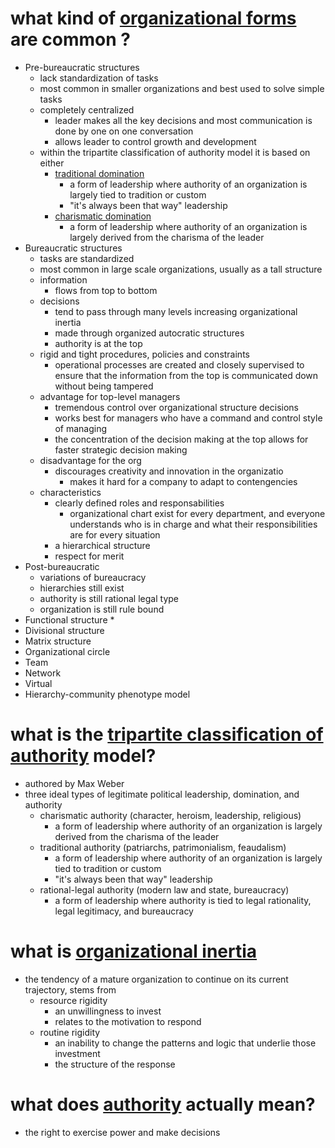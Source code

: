   
# what kind of [organizational forms](https://en.wikipedia.org/wiki/Organizational_structure) are common ?
  * Pre-bureaucratic structures
    * lack standardization of tasks
    * most common in smaller organizations and best used to solve simple tasks
    * completely centralized
      * leader makes all the key decisions and most communication is done by one on one conversation
      * allows leader to control growth and development
    * within the tripartite classification of authority model it is based on either
      * [traditional domination](https://en.wikipedia.org/wiki/Traditional_authority)
        * a form of leadership where authority of an organization is largely tied to tradition or custom
        * "it's always been that way" leadership
      * [charismatic domination](https://en.wikipedia.org/wiki/Charismatic_authority)
        * a form of leadership where authority of an organization is largely derived from the charisma of the leader
  * Bureaucratic structures
    * tasks are standardized
    * most common in large scale organizations, usually as a tall structure
    * information
      * flows from top to bottom
    * decisions
      * tend to pass through many levels increasing organizational inertia
      * made through organized autocratic structures
      * authority is at the top
    * rigid and tight procedures, policies and constraints
      * operational processes are created and closely supervised to ensure that the information from the top is communicated down without being tampered
    * advantage for top-level managers
      * tremendous control over organizational structure decisions
      * works best for managers who have a command and control style of managing
      * the concentration of the decision making at the top allows for faster strategic decision making
    * disadvantage for the org
      * discourages creativity and innovation in the organizatio
        * makes it hard for a company to adapt to contengencies
    * characteristics
      * clearly defined roles and responsabilities
        * organizational chart exist for every department, and everyone understands who is in charge and what their responsibilities are for every situation
      * a hierarchical structure
      * respect for merit
  * Post-bureaucratic
    * variations of bureaucracy
    * hierarchies still exist
    * authority is still rational legal type
    * organization is still rule bound
  * Functional structure
    * 
  * Divisional structure
  * Matrix structure
  * Organizational circle
  * Team
  * Network
  * Virtual
  * Hierarchy-community phenotype model

# what is the [tripartite classification of authority](https://en.wikipedia.org/wiki/Tripartite_classification_of_authority) model?
  * authored by Max Weber
  * three ideal types of legitimate political leadership, domination, and authority
    * charismatic authority (character, heroism, leadership, religious)
      * a form of leadership where authority of an organization is largely derived from the charisma of the leader
    * traditional authority (patriarchs, patrimonialism, feaudalism)
      * a form of leadership where authority of an organization is largely tied to tradition or custom
      * "it's always been that way" leadership
    * rational-legal authority (modern law and state, bureaucracy)
      * a form of leadership where authority is tied to legal rationality, legal legitimacy, and bureaucracy

# what is [organizational inertia](https://managingresearchlibrary.org/glossary/organizational-inertia)
  * the tendency of a mature organization to continue on its current trajectory, stems from
    * resource rigidity
      * an unwillingness to invest
      * relates to the motivation to respond
    * routine rigidity
      * an inability to change the patterns and logic that underlie those investment
      * the structure of the response

# what does [authority](https://en.wikipedia.org/wiki/Authority) actually mean?
  * the right to exercise power and make decisions
   
